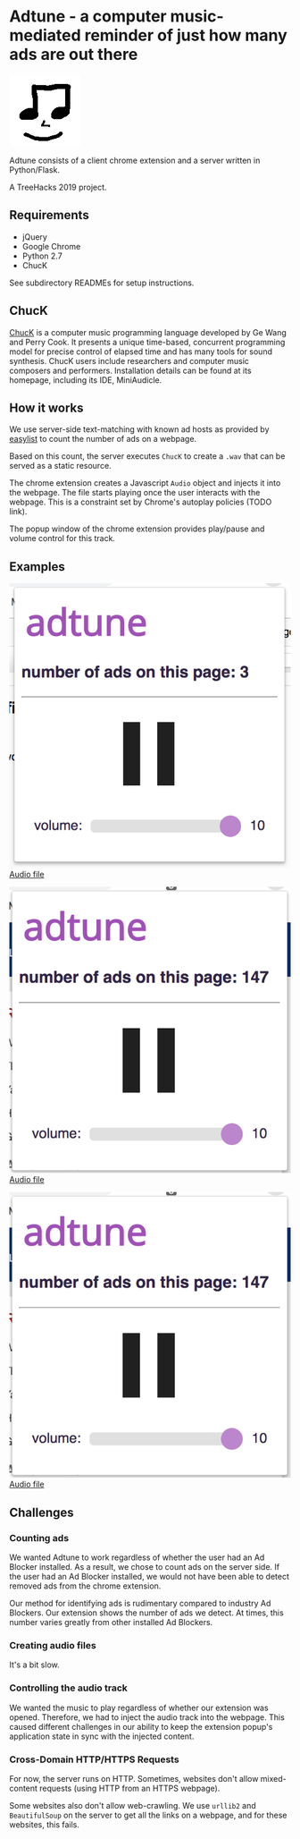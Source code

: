 # Adtune - a computer music-mediated reminder of just how many ads are out there

![icon](client/icons/icon.png)

<!-- pitch -->

Adtune consists of a client chrome extension and a server written in Python/Flask.

A TreeHacks 2019 project.

## Requirements

-   jQuery
-   Google Chrome
-   Python 2.7
-   ChucK

See subdirectory READMEs for setup instructions.


## ChucK

[ChucK](http://chuck.cs.princeton.edu/) is a computer music programming language developed by Ge Wang and Perry Cook. It presents a unique time-based, concurrent programming model for precise control of elapsed time and has many tools for sound synthesis. ChucK users include researchers and computer music composers and performers. Installation details can be found at its homepage, including its IDE, MiniAudicle.

## How it works

We use server-side text-matching with known ad hosts as provided
by [easylist](https://easylist.to/) to count the number of ads on a webpage.  

Based on this count, the server executes `ChucK` to create a `.wav` that
can be served as a static resource.  

The chrome extension creates a Javascript `Audio` object and injects it
into the webpage.  The file starts playing once the user interacts
with the webpage.  This is a constraint set by Chrome's autoplay
policies (TODO link).

The popup window of the chrome extension provides play/pause and volume control for this track.

## Examples

![adtune UI with 3 ads](images/example_3.png)
[Audio file](https://drive.google.com/open?id=1dxAQ8idoHkLYgKIa6Qf5fTVEQtEBySUC)

![adtune UI with 15 ads](images/example_147.png)
[Audio file](https://drive.google.com/open?id=1NLQhRHbhmR-YNxb4pCTq2BKA5S9v4qqQ)

![adtune UI with 147 ads](images/example_147.png)
[Audio file](https://drive.google.com/open?id=1rG3sXzjEf0jMUc9PV8wvsnVcQnZf-0XK)

## Challenges

### Counting ads

We wanted Adtune to work regardless of whether the user had an Ad Blocker installed.  As a result, we chose to count ads on the server side.  If the user had an Ad Blocker installed, we would not have been able to detect removed ads from the chrome extension.   

Our method for identifying ads is rudimentary compared to industry Ad Blockers.  Our extension shows the number of ads we detect.  At times, this number varies greatly from other installed Ad Blockers.

### Creating audio files

It's a bit slow.  

### Controlling the audio track

We wanted the music to play regardless of whether our extension was opened.  Therefore, we had to inject the audio track into the webpage.  This caused different challenges in our ability to keep the extension popup's application state in sync with the injected content.


### Cross-Domain HTTP/HTTPS Requests

For now, the server runs on HTTP.  Sometimes, websites don't allow mixed-content requests (using HTTP from an HTTPS webpage).  

Some websites also don't allow web-crawling.  We use `urllib2` and `BeautifulSoup` on the server to get all the links on a webpage, and for these websites, this fails.
